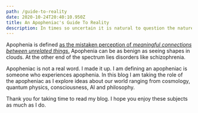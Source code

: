 ```yaml
---
path: /guide-to-reality
date: 2020-10-24T20:40:10.950Z
title: An Apopheniac's Guide To Reality
description: In times so uncertain it is natural to question the nature of reality
---
```


Apophenia is defined [as the mistaken perception of _meaningful connections between unrelated things_.](https://en.wikipedia.org/wiki/Apophenia) Apophenia can be as benign as seeing shapes in clouds. At the other end of the spectrum lies disorders like schizophrenia.

Apopheniac is not a real word. I made it up. I am defining an apopheniac is someone who experiences apophenia. In this blog I am taking the role of the apopheniac as I explore ideas about our world ranging from cosmology, quantum physics, consciousness, AI and philosophy.

Thank you for taking time to read my blog. I hope you enjoy these subjects as much as I do.
